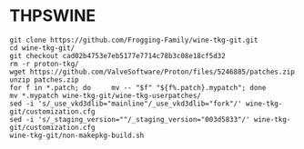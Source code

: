 # THPSWINE
    git clone https://github.com/Frogging-Family/wine-tkg-git.git
    cd wine-tkg-git/
    git checkout cad02b4753e7eb5177e7714c78b3c08e18cf5d32
    rm -r proton-tkg/
    wget https://github.com/ValveSoftware/Proton/files/5246885/patches.zip
    unzip patches.zip
    for f in *.patch; do     mv -- "$f" "${f%.patch}.mypatch"; done
    mv *.mypatch wine-tkg-git/wine-tkg-userpatches/
    sed -i 's/_use_vkd3dlib="mainline"/_use_vkd3dlib="fork"/' wine-tkg-git/customization.cfg
    sed -i 's/_staging_version=""/_staging_version="003d5833"/' wine-tkg-git/customization.cfg
    wine-tkg-git/non-makepkg-build.sh
